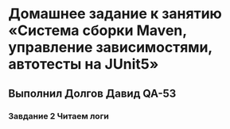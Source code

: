 # Домашнее задание к занятию «Система сборки Maven, управление зависимостями, автотесты на JUnit5»
## Выполнил Долгов Давид QA-53
### Завдание 2 Читаем логи
